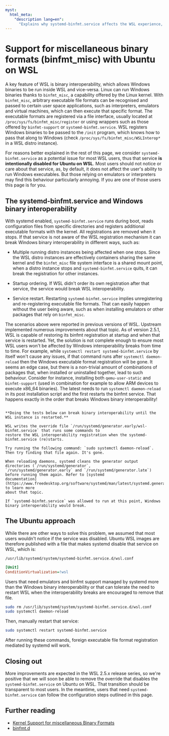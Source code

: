 ```yaml
---
myst:
  html_meta:
    "description lang=en":
      "Explains why systemd-binfmt.service affects the WSL experience, our approach to the service on the Ubuntu distro and how users can configure the behaviour."
---
```


# Support for miscellaneous binary formats (binfmt_misc) with Ubuntu on WSL

A key feature of  WSL is binary interoperability, which allows
Windows binaries to be run inside WSL and vice-versa. Linux can run Windows binaries thanks to `binfmt_misc`, a
capability offered by the Linux kernel. With `binfmt_misc`, arbitrary executable file formats can be recognised and
passed to certain user space applications, such as interpreters, emulators and virtual machines, which can then
execute that specific format. The executable formats are registered via a file interface, usually located at
`/proc/sys/fs/binfmt_misc/register` or using wrappers such as those offered by `binfmt-support` or
`systemd-binfmt.service`. WSL registers Windows binaries to be passed to the `/init` program, which knows how
to pass that along to Windows (check `/proc/sys/fs/binfmt_misc/WSLInterop*` in a WSL distro instance).

For reasons better explained in the rest of this page, we consider `systemd-binfmt.service` as a potential
issue for most WSL users, thus that service **is intentionally disabled for Ubuntu on WSL**. Most users should
not notice or care about that service, as, by default, it does not affect the user's ability to run Windows
executables. But those relying on emulators or interpreters may find this behaviour particularly annoying. If
you are one of those users this page is for you.

## The systemd-binfmt.service and Windows binary interoperability

With systemd enabled, `systemd-binfmt.service` runs during boot, reads configuration files from specific
directories and registers additional executable formats with the kernel. All registrations are removed when it
stops. If that service is not aware of the WSL registration mechanism it can break Windows binary
interoperability in different ways, such as:

- Multiple running distro instances being affected when one stops. Since the WSL distro instances are effectively
containers sharing the same kernel and the `binfmt_misc` file system interface is a shared mount point, when a
distro instance stops and `systemd-binfmt.service` quits, it can break the registration for other instances.

- Startup ordering. If WSL didn't order its own registration after that service, the service would break WSL
interoperability.

- Service restart. Restarting `systemd-binfmt.service` implies unregistering and re-registering executable
file formats. That can easily happen without the user being aware, such as when installing emulators or other
packages that rely on `binfmt_misc`.

The scenarios above were reported in previous versions of WSL. Upstream implemented numerous improvements
about that topic. As of version 2.5.1, WSL is capable of restoring its binfmt registration at startup and when
that service is restarted. Yet, the solution is not complete enough to ensure most WSL users won't be affected
by Windows interoperability breaks from time to time. For example, while `systemctl restart
systemd-binfmt.service` by itself won't cause any issues, if that command runs after `systemctl daemon-reload`
then the Windows executable format registration will be gone. It seems an edge case, but there is a
non-trivial amount of combinations of packages that, when installed or uninstalled together, lead to such
behaviour. Consider for instance, installing both `qemu-user-static` and `binfmt-support` (used in combination
for example to allow ARM devices to execute x86_64 binaries). The latest needs to run `systemctl daemon-reload`
in its post installation script and the first restarts the binfmt service. That happens exactly in the order
that breaks Windows binary interoperability!

```{warning} If you really want to understand why that happens

**Doing the tests below can break binary interoperability until the WSL instance is restarted.**

WSL writes the override file `/run/systemd/generator.early/wsl-binfmt.service` that runs some commands to
restore the WSL interoperability registration when the systemd-binfmt.service (re)starts.

Try running the following command: `sudo systemctl daemon-reload`.
Then try finding that file again. It's gone.

When reloading daemons, systemd cleans the generator output directories (`/run/systemd/generator`,
`/run/systemd/generator.early` and `/run/systemd/generator.late`) before running them again. Refer to [systemd
documentation](https://www.freedesktop.org/software/systemd/man/latest/systemd.generator.html) to learn more
about that topic.

If `systemd-binfmt.service` was allowed to run at this point, Windows binary interoperability would break.
```


## The Ubuntu approach

While there are other ways to solve this problem, we assumed that most users wouldn't notice if the service was
disabled. Ubuntu WSL images are therefore published with a file that makes systemd disable that service on WSL,
which is:

`/usr/lib/systemd/system/systemd-binfmt.service.d/wsl.conf`

```ini
[Unit]
ConditionVirtualization=!wsl
```

Users that need emulators and binfmt support managed by systemd more than the Windows binary
interoperability or that can tolerate the need to restart WSL when the interoperability breaks are encouraged
to remove that file.

```bash
sudo rm /usr/lib/systemd/system/systemd-binfmt.service.d/wsl.conf
sudo systemctl daemon-reload
```

Then, manually restart that service:

```bash
sudo systemctl restart systemd-binfmt.service
```

After running these commands, foreign executable file format registration mediated by systemd will work.

## Closing out

More improvements are expected in the WSL 2.5.x release series, so we're positive that we will soon be able to remove the
override that disables the `systemd-binfmt.service` on Ubuntu on WSL. That transition should be
transparent to most users. In the meantime, users that need `systemd-binfmt.service` can follow the configuration steps outlined in
this page.

## Further reading

- [Kernel Support for miscellaneous Binary Formats](https://docs.kernel.org/admin-guide/binfmt-misc.html)
- [binfmt.d](https://www.freedesktop.org/software/systemd/man/latest/binfmt.d.html#)
